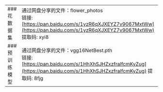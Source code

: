|||
|-|-|
|### 花数据集|通过网盘分享的文件：flower_photos<br>链接: [https://pan.baidu.com/s/1yzR6qXJXEYZ7v9067MxtWw](https://pan.baidu.com/s/1yzR6qXJXEYZ7v9067MxtWw) 提取码: xyi8|
|### 预训练模型|通过网盘分享的文件：vgg16NetBest.pth<br>链接: [https://pan.baidu.com/s/1HhXhSJHZxzfralfcmKyZug](https://pan.baidu.com/s/1HhXhSJHZxzfralfcmKyZug) 提取码: 8fjg|
